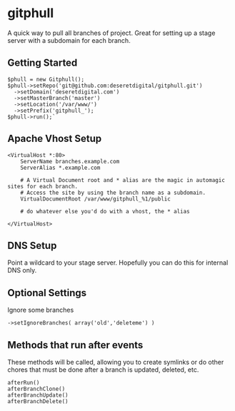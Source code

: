 gitphull
========

A quick way to pull all branches of project. Great for setting up a stage server with a subdomain for each branch.

Getting Started
--------

    $phull = new Gitphull();
    $phull->setRepo('git@github.com:deseretdigital/gitphull.git')
      ->setDomain('deseretdigital.com')
      ->setMasterBranch('master')
      ->setLocation('/var/www/')
      ->setPrefix('gitphull_');
    $phull->run();`

Apache Vhost Setup
--------

    <VirtualHost *:80>
        ServerName branches.example.com
        ServerAlias *.example.com	

	    # A Virtual Document root and * alias are the magic in automagic sites for each branch.
	    # Access the site by using the branch name as a subdomain.
        VirtualDocumentRoot /var/www/gitphull_%1/public

	    # do whatever else you'd do with a vhost, the * alias

    </VirtualHost>


DNS Setup
--------
Point a wildcard to your stage server. Hopefully you can do this for internal DNS only.

Optional Settings
--------

Ignore some branches

`->setIgnoreBranches( array('old','deleteme') )`

Methods that run after events
--------

These methods will be called, allowing you to create symlinks or do other chores that must be done after a branch is updated, deleted, etc.

    afterRun()
    afterBranchClone()
    afterBranchUpdate()
    afterBranchDelete()

